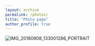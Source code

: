 ```yaml
---
layout: archive
permalink: /photos/
title: "Photo page"
author_profile: true
---
```


![IMG_20180908_133001286_PORTRAIT](IMG_20180908_133001286_PORTRAIT.jpg)
